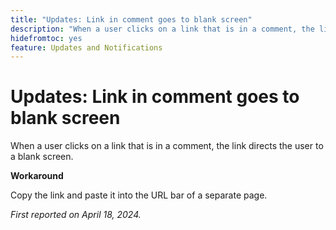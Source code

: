 ```yaml
---
title: "Updates: Link in comment goes to blank screen"
description: "When a user clicks on a link that is in a comment, the link directs the user to a blank screen. A workaround is available."
hidefromtoc: yes
feature: Updates and Notifications
---
```


# Updates: Link in comment goes to blank screen

<!--

>[!NOTE]
>
>This issue was fixed on April 25, 2024.

-->

When a user clicks on a link that is in a comment, the link directs the user to a blank screen.

**Workaround**

Copy the link and paste it into the URL bar of a separate page.

_First reported on April 18, 2024._


